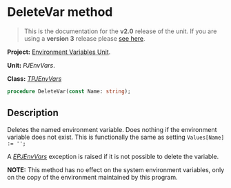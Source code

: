 # DeleteVar method #

> This is the documentation for the **v2.0** release of the unit. If you are using a **version 3** release please [see here](http://wiki.delphidabbler.com/index.php/Docs/TPJEnvVarsDeleteVar).

**Project:** [Environment Variables Unit](EnvironmentVariablesUnit.md).

**Unit:** _PJEnvVars_.

**Class:** _[TPJEnvVars](TPJEnvVars.md)_

```pascal
procedure DeleteVar(const Name: string);
```

## Description ##

Deletes the named environment variable. Does nothing if the environment variable does not exist. This is functionally the same as setting `Values[Name] := '';`

A _[EPJEnvVars](EPJEnvVars.md)_ exception is raised if it is not possible to delete the variable.

**NOTE:** This method has no effect on the system environment variables, only on the copy of the environment maintained by this program.